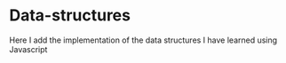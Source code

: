 # Data-structures
Here I add the implementation of the data structures I have learned using Javascript 

